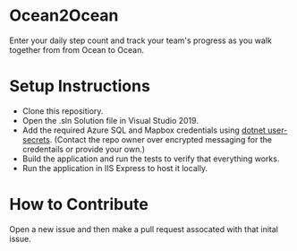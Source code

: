 # Ocean2Ocean
Enter your daily step count and track your team's progress as you walk together from from Ocean to Ocean.

# Setup Instructions
* Clone this repositiory.
* Open the .sln Solution file in Visual Studio 2019.
* Add the required Azure SQL and Mapbox credentials using [dotnet user-secrets](https://docs.microsoft.com/en-us/aspnet/core/security/app-secrets?view=aspnetcore-3.1&tabs=windows). (Contact the repo owner over encrypted messaging for the credentails or provide your own.)
* Build the application and run the tests to verify that everything works.
* Run the application in IIS Express to host it locally.
 # How to Contribute
 Open a new issue and then make a pull request assocated with that inital issue.
